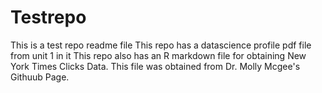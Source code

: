 # Testrepo

This is a test repo readme file
This repo has a datascience profile pdf file from unit 1 in it
This repo also has an R markdown file for obtaining New York Times Clicks Data.  This file was obtained from Dr. Molly Mcgee's Githuub Page.
